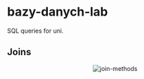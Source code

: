 # bazy-danych-lab
SQL queries for uni.

## Joins
<p align="center">
  <img src="https://4.bp.blogspot.com/-_HsHikmChBI/VmQGJjLKgyI/AAAAAAAAEPw/JaLnV0bsbEo/s1600/sql%2Bjoins%2Bguide%2Band%2Bsyntax.jpg" title="join-methods">
</p>
